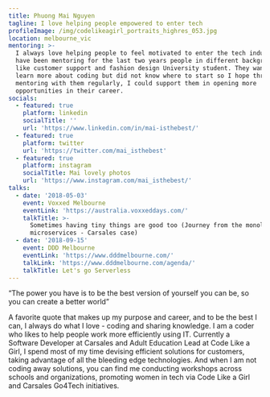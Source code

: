 ```yaml
---
title: Phuong Mai Nguyen
tagline: I love helping people empowered to enter tech
profileImage: /img/codelikeagirl_portraits_highres_053.jpg
location: melbourne_vic
mentoring: >-
  I always love helping people to feel motivated to enter the tech industry. I
  have been mentoring for the last two years people in different backgrounds
  like customer support and fashion design University student. They want to
  learn more about coding but did not know where to start so I hope through
  mentoring with them regularly, I could support them in opening more
  opportunities in their career.
socials:
  - featured: true
    platform: linkedin
    socialTitle: ''
    url: 'https://www.linkedin.com/in/mai-isthebest/'
  - featured: true
    platform: twitter
    url: 'https://twitter.com/mai_isthebest'
  - featured: true
    platform: instagram
    socialTitle: Mai lovely photos
    url: 'https://www.instagram.com/mai_isthebest/'
talks:
  - date: '2018-05-03'
    event: Voxxed Melbourne
    eventLink: 'https://australia.voxxeddays.com/'
    talkTitle: >-
      Sometimes having tiny things are good too (Journey from the monolith to
      microservices - Carsales case)
  - date: '2018-09-15'
    event: DDD Melbourne
    eventLink: 'https://www.dddmelbourne.com/'
    talkLink: 'https://www.dddmelbourne.com/agenda/'
    talkTitle: Let's go Serverless
---
```

“The power you have is to be the best version of yourself you can be, so you can create a better world”

A favorite quote that makes up my purpose and career, and to be the best I can, I always do what I love - coding and sharing knowledge. I am a coder who likes to help people work more efficiently using IT. Currently a Software Developer at Carsales and Adult Education Lead at Code Like a Girl, I spend most of my time devising efficient solutions for customers, taking advantage of all the bleeding edge technologies. And when I am not coding away solutions, you can find me conducting workshops across schools and organizations, promoting women in tech via Code Like a Girl and Carsales Go4Tech initiatives.

